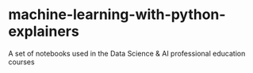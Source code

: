 # machine-learning-with-python-explainers
A set of notebooks used in the Data Science &amp; AI professional education courses
